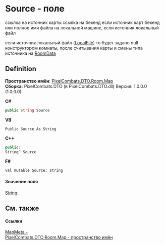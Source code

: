 # Source - поле


ссылка на источник карты 
ссылка на бекенд если источник карт бекенд или полное имя файла на локальной машине, если источник локальный файл

если источник локальный файл (<a href="0a9a4bbc-ef22-1a1a-3795-30617cd299f9">LocalFile</a>) то будет задано null конструктором комнаты, после считывания карты и смены типа источника на <a href="0a9a4bbc-ef22-1a1a-3795-30617cd299f9">RoomData</a>




## Definition
**Пространство имён:** <a href="7c5eed33-2080-522a-573c-c524c805b022">PixelCombats.DTO.Room.Map</a>  
**Сборка:** PixelCombats.DTO (в PixelCombats.DTO.dll) Версия: 1.0.0.0 (1.0.0.0)

**C#**
``` C#
public string Source
```
**VB**
``` VB
Public Source As String
```
**C++**
``` C++
public:
String^ Source
```
**F#**
``` F#
val mutable Source: string
```



#### Значение поля
<a href="https://learn.microsoft.com/dotnet/api/system.string" target="_blank" rel="noopener noreferrer">String</a>

## См. также


#### Ссылки
<a href="3a7bd50c-6cf5-6691-b418-805a27a4b133">MapMeta - </a>  
<a href="7c5eed33-2080-522a-573c-c524c805b022">PixelCombats.DTO.Room.Map - пространство имён</a>  
